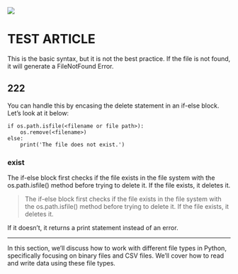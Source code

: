 ![](./.img/img-test.png)

# TEST ARTICLE

This is the basic syntax, but it is not the best practice. If the file is not found, it will generate a FileNotFound Error.

## 222

You can handle this by encasing the delete statement in an if-else block. Let’s look at it below:

```
if os.path.isfile(<filename or file path>):
    os.remove(<filename>)
else:
    print('The file does not exist.')
```

### exist

The if-else block first checks if the file exists in the file system with the os.path.isfile() method before trying to delete it. If the file exists, it deletes it.

>The if-else block first checks if the file exists in the file system with the os.path.isfile() method before trying to delete it. If the file exists, it deletes it.

If it doesn’t, it returns a print statement instead of an error.

---

In this section, we’ll discuss how to work with different file types in Python, specifically focusing on binary files and CSV files. We’ll cover how to read and write data using these file types.